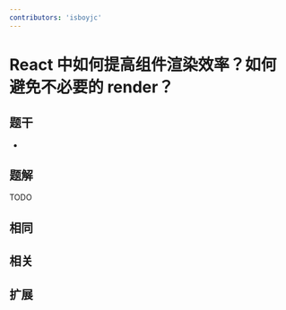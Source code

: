 ```yaml
---
contributors: 'isboyjc'
---
```


# React 中如何提高组件渲染效率？如何避免不必要的 render？


## 题干

- 



## 题解

<!-- ::: details 点我查看题解 -->

  TODO

<!-- ::: -->



## 相同


## 相关


## 扩展

